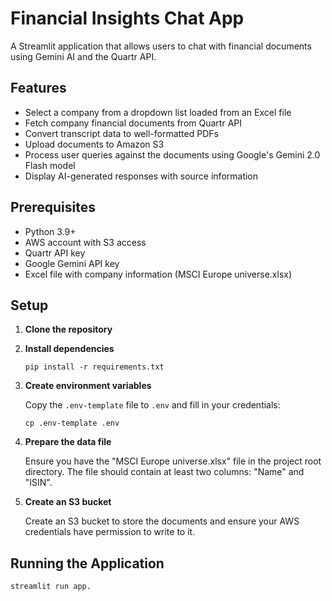 # Financial Insights Chat App

A Streamlit application that allows users to chat with financial documents using Gemini AI and the Quartr API.

## Features

- Select a company from a dropdown list loaded from an Excel file
- Fetch company financial documents from Quartr API
- Convert transcript data to well-formatted PDFs
- Upload documents to Amazon S3
- Process user queries against the documents using Google's Gemini 2.0 Flash model
- Display AI-generated responses with source information

## Prerequisites

- Python 3.9+
- AWS account with S3 access
- Quartr API key
- Google Gemini API key
- Excel file with company information (MSCI Europe universe.xlsx)

## Setup

1. **Clone the repository**

2. **Install dependencies**
   ```
   pip install -r requirements.txt
   ```

3. **Create environment variables**
   
   Copy the `.env-template` file to `.env` and fill in your credentials:
   ```
   cp .env-template .env
   ```

4. **Prepare the data file**
   
   Ensure you have the "MSCI Europe universe.xlsx" file in the project root directory. The file should contain at least two columns: "Name" and "ISIN".

5. **Create an S3 bucket**
   
   Create an S3 bucket to store the documents and ensure your AWS credentials have permission to write to it.

## Running the Application

```
streamlit run app.
